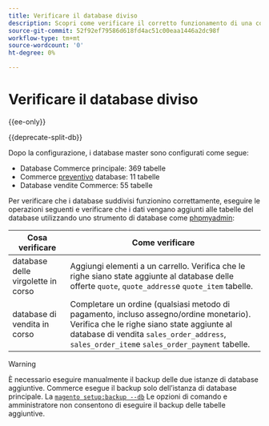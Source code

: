 ```yaml
---
title: Verificare il database diviso
description: Scopri come verificare il corretto funzionamento di una configurazione di database con suddivisione Commerce.
source-git-commit: 52f92ef79586d618fd4ac51c00eaa1446a2dc98f
workflow-type: tm+mt
source-wordcount: '0'
ht-degree: 0%

---
```



# Verificare il database diviso

{{ee-only}}

{{deprecate-split-db}}

Dopo la configurazione, i database master sono configurati come segue:

- Database Commerce principale: 369 tabelle
- Commerce [preventivo](https://glossary.magento.com/quote) database: 11 tabelle
- Database vendite Commerce: 55 tabelle

Per verificare che i database suddivisi funzionino correttamente, eseguire le operazioni seguenti e verificare che i dati vengano aggiunti alle tabelle del database utilizzando uno strumento di database come [phpmyadmin](https://devdocs.magento.com/guides/v2.4/install-gde/prereq/optional.html#install-optional-phpmyadmin):

| Cosa verificare | Come verificare |
| -------------- | ------------- |
| database delle virgolette in corso | Aggiungi elementi a un carrello. Verifica che le righe siano state aggiunte al database delle offerte `quote`, `quote_address`e `quote_item` tabelle. |
| database di vendita in corso | Completare un ordine (qualsiasi metodo di pagamento, incluso assegno/ordine monetario). Verifica che le righe siano state aggiunte al database di vendita `sales_order_address`, `sales_order_item`e `sales_order_payment` tabelle. |

>[!WARNING]
>
>È necessario eseguire manualmente il backup delle due istanze di database aggiuntive. Commerce esegue il backup solo dell’istanza di database principale. La [`magento setup:backup --db`](https://devdocs.magento.com/guides/v2.4/install-gde/install/cli/install-cli-backup.html) Le opzioni di comando e amministratore non consentono di eseguire il backup delle tabelle aggiuntive.
